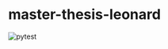 # master-thesis-leonard
![pytest](https://github.com/LeoIV/master-thesis-leonard/workflows/pytest/badge.svg)
